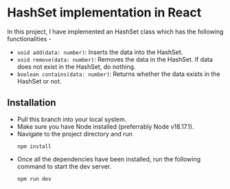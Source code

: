 # HashSet implementation in React
In this project, I have implemented an HashSet class which has the following functionalities -
- `void add(data: number)`: Inserts the data into the HashSet.
- `void remove(data: number)`: Removes the data in the HashSet. If data does not exist in the HashSet, do nothing.
- `boolean contains(data: number)`: Returns whether the data exists in the HashSet or not.


## Installation

- Pull this branch into your local system.
- Make sure you have Node installed (preferrably Node v18.17.1).
- Navigate to the project directory and run 
  ```
  npm install
  ```
- Once all the dependencies have been installed, run the following command to start the dev server.
  ```
  npm run dev
  ```
